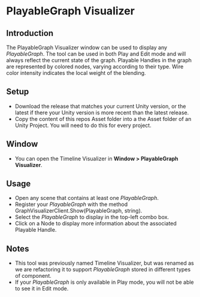 # PlayableGraph Visualizer #
## Introduction ##
The PlayableGraph Visualizer window can be used to display any *PlayableGraph*.
The tool can be used in both Play and Edit mode and will always reflect the current state of the graph.
Playable Handles in the graph are represented by colored nodes, varying according to their type. Wire color intensity indicates the local weight of the blending.
## Setup ##
- Download the release that matches your current Unity version, or the latest if there your Unity version is more recent than the latest release.
- Copy the content of this repos Asset folder into a the Asset folder of an Unity Project.  You will need to do this for every project.
## Window ##
- You can open the Timeline Visualizer in **Window > PlayableGraph Visualizer**.
## Usage ##
- Open any scene that contains at least one *PlayableGraph*.
- Register your *PlayableGraph* with the method GraphVisualizerClient.Show(PlayableGraph, string).
- Select the *PlayableGraph* to display in the top-left combo box.
- Click on a Node to display more information about the associated Playable Handle.
## Notes ##
- This tool was previously named Timeline Visualizer, but was renamed as we are refactoring it to support *PlayableGraph* stored in different types of component.
- If your *PlayableGraph* is only available in Play mode, you will not be able to see it in Edit mode.
